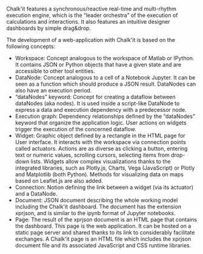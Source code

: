 Chalk'it features a synchronous/reactive real-time and multi-rhythm execution engine, which is the “leader orchestra” of the execution of calculations and interactions. It also features an intuitive designer dashboards by simple drag&drop.

The development of a web-application with Chalk'it is based on the following concepts:

- Workspace: Concept analogous to the workspace of Matlab or IPython. It contains JSON or Python objects that have a given state and are accessible to other tool entities.
- DataNode: Concept analogous to a cell of a Notebook Jupyter. It can be seen as a function which should produce a JSON result. DataNodes can also have an execution period.
- “dataNodes” keyword: Concept for creating a dataflow between dataNodes (aka nodes). It is used inside a script-like DataNode to express a data and execution dependency with a predecessor node.
- Execution graph: Dependency relationships defined by the “dataNodes” keyword that organize the application logic. User actions on widgets trigger the execution of the concerned dataflow.
- Widget: Graphic object defined by a rectangle in the HTML page for User interface. It interacts with the workspace via connection points called actuators. Actions are as diverse as clicking a button, entering text or numeric values, scrolling cursors, selecting items from drop-down lists. Widgets allow complex visualizations thanks to the integrated libraries, such as Plotly.js, Charts, Vega (JavaScript) or Plotly and Matplotlib (both Python). Methods for visualizing data on maps based on Leaflet.js are also added.
- Connection: Notion defining the link between a widget (via its actuator) and a DataNode.
- Document: JSON document describing the whole working model including the Chalk'it dashboard. The document has the extension xprjson, and is similar to the ipynb format of Jupyter notebooks.
- Page: The result of the xprjson document is an HTML page that contains the dashboard. This page is the web application. It can be hosted on a static page server and shared thanks to its link to considerably facilitate exchanges. A Chalk'it page is an HTML file which includes the xprjson document file and its associated JavaScript and CSS runtime libraries.
